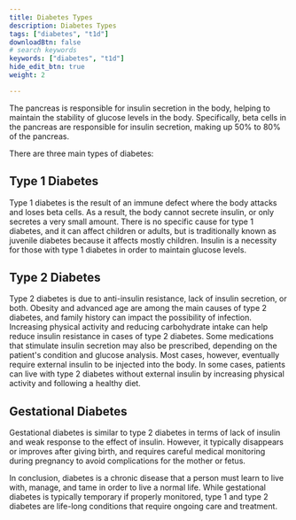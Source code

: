```yaml
---
title: Diabetes Types
description: Diabetes Types
tags: ["diabetes", "t1d"]
downloadBtn: false
# search keywords
keywords: ["diabetes", "t1d"]
hide_edit_btn: true
weight: 2

---
```


The pancreas is responsible for insulin secretion in the body, helping to maintain the stability of glucose levels in the body. Specifically, beta cells in the pancreas are responsible for insulin secretion, making up 50% to 80% of the pancreas.

There are three main types of diabetes:

## Type 1 Diabetes

Type 1 diabetes is the result of an immune defect where the body attacks and loses beta cells. As a result, the body cannot secrete insulin, or only secretes a very small amount. There is no specific cause for type 1 diabetes, and it can affect children or adults, but is traditionally known as juvenile diabetes because it affects mostly children. Insulin is a necessity for those with type 1 diabetes in order to maintain glucose levels.

## Type 2 Diabetes

Type 2 diabetes is due to anti-insulin resistance, lack of insulin secretion, or both. Obesity and advanced age are among the main causes of type 2 diabetes, and family history can impact the possibility of infection. Increasing physical activity and reducing carbohydrate intake can help reduce insulin resistance in cases of type 2 diabetes. Some medications that stimulate insulin secretion may also be prescribed, depending on the patient's condition and glucose analysis. Most cases, however, eventually require external insulin to be injected into the body. In some cases, patients can live with type 2 diabetes without external insulin by increasing physical activity and following a healthy diet.

## Gestational Diabetes

Gestational diabetes is similar to type 2 diabetes in terms of lack of insulin and weak response to the effect of insulin. However, it typically disappears or improves after giving birth, and requires careful medical monitoring during pregnancy to avoid complications for the mother or fetus.

In conclusion, diabetes is a chronic disease that a person must learn to live with, manage, and tame in order to live a normal life. While gestational diabetes is typically temporary if properly monitored, type 1 and type 2 diabetes are life-long conditions that require ongoing care and treatment.

